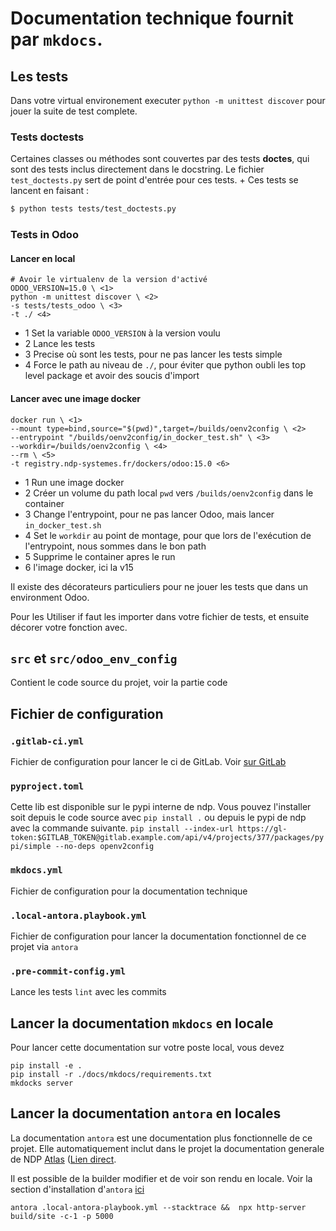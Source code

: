 # Documentation technique fournit par `mkdocs`.
## Les tests
Dans votre virtual environement executer `python -m unittest discover` pour jouer la suite de test complete.

### Tests doctests

Certaines classes ou méthodes sont couvertes par des tests **doctes**, qui sont des tests inclus directement dans le docstring. Le fichier `test_doctests.py` sert de point d'entrée pour ces tests. +
Ces tests se lancent en faisant :

```sh
$ python tests tests/test_doctests.py
````

### Tests in Odoo
#### Lancer en local

```shell
# Avoir le virtualenv de la version d'activé
ODOO_VERSION=15.0 \ <1>
python -m unittest discover \ <2>
-s tests/tests_odoo \ <3>
-t ./ <4>
```
- 1 Set la variable `ODOO_VERSION` à la version voulu
- 2 Lance les tests
- 3 Precise où sont les tests, pour ne pas lancer les tests simple
- 4 Force le path au niveau de `./`, pour éviter que python oubli les top level package et avoir des soucis d'import

#### Lancer avec une image docker


```shell
docker run \ <1>
--mount type=bind,source="$(pwd)",target=/builds/oenv2config \ <2>
--entrypoint "/builds/oenv2config/in_docker_test.sh" \ <3>
--workdir=/builds/oenv2config \ <4>
--rm \ <5>
-t registry.ndp-systemes.fr/dockers/odoo:15.0 <6>
```
- 1 Run une image docker
- 2 Créer un volume du path local `pwd` vers `/builds/oenv2config` dans le container
- 3 Change l'entrypoint, pour ne pas lancer Odoo, mais lancer `in_docker_test.sh`
- 4 Set le `workdir` au point de montage, pour que lors de l'exécution de l'entrypoint, nous sommes dans le bon path
- 5 Supprime le container apres le run
- 6 l'image docker, ici la v15

Il existe des décorateurs particuliers pour ne jouer les tests que dans un environment Odoo.

Pour les Utiliser if faut les importer dans votre fichier de tests, et ensuite décorer votre fonction avec.

## `src` et `src/odoo_env_config`
Contient le code source du projet, voir la partie code

## Fichier de configuration
### `.gitlab-ci.yml`
Fichier de configuration pour lancer le ci de GitLab. Voir [sur GitLab](https://gitlab.ndp-systemes.fr/python-libs/odoo-libs/-/ci/editor?branch_name=main&tab=1)

### `pyproject.toml`
Cette lib est disponible sur le pypi interne de ndp.
Vous pouvez l'installer soit depuis le code source avec `pip install .` ou depuis le pypi de ndp avec la commande suivante.
`pip install --index-url https://gl-token:$GITLAB_TOKEN@gitlab.example.com/api/v4/projects/377/packages/pypi/simple --no-deps openv2config`

### `mkdocs.yml`
Fichier de configuration pour la documentation technique

### `.local-antora.playbook.yml`
Fichier de configuration pour lancer la documentation fonctionnel de ce projet via `antora`

### `.pre-commit-config.yml`
Lance les tests `lint` avec les commits

## Lancer la documentation `mkdocs` en locale
Pour lancer cette documentation sur votre poste local, vous devez

```shell
pip install -e .
pip install -r ./docs/mkdocs/requirements.txt
mkdocks server
```

## Lancer la documentation `antora` en locales
La documentation `antora` est une documentation plus fonctionnelle de ce projet.
Elle automatiquement inclut dans le projet la documentation generale de NDP [Atlas](https://atlas.docs.ndp-systemes.fr/general) ([Lien direct](https://atlas.docs.ndp-systemes.fr/general/ci-runbot/latest/index.html).

Il est possible de la builder modifier et de voir son rendu en locale.
Voir la section d'installation d'`antora` [ici](https://atlas.docs.ndp-systemes.fr/general/antora/main/readme.html)

```shell
antora .local-antora-playbook.yml --stacktrace &&  npx http-server build/site -c-1 -p 5000
```
